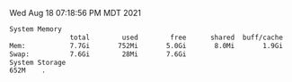 Wed Aug 18 07:18:56 PM MDT 2021
```bash
System Memory
               total        used        free      shared  buff/cache   available
Mem:           7.7Gi       752Mi       5.0Gi       8.0Mi       1.9Gi       6.6Gi
Swap:          7.6Gi        28Mi       7.6Gi
System Storage
652M	.
```
```bash
